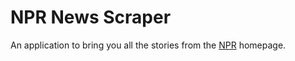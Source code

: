 # NPR News Scraper
An application to bring you all the stories from the <a href="https://npr.org">NPR</a> homepage.